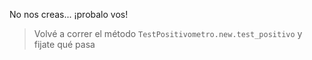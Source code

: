 No nos creas... ¡probalo vos!

> Volvé a correr el método `TestPositivometro.new.test_positivo` y fijate qué pasa
